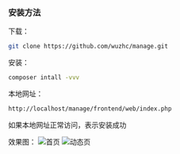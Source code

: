 ### 安装方法
下载：
```bash
git clone https://github.com/wuzhc/manage.git
```

安装：
```bash
composer intall -vvv
```

本地网址：
```bash
http://localhost/manage/frontend/web/index.php
```

如果本地网址正常访问，表示安装成功

效果图：
![首页](https://github.com/manage/frontend/web/images/index.png)
![动态页](https://github.com/manage/frontend/web/images/dynamic.png)


